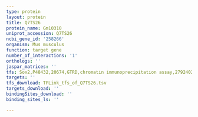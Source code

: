 ```yaml
---
type: protein
layout: protein
title: Q7TS26
protein_name: Gm10310
uniprot_accession: Q7TS26
ncbi_gene_id: '258266'
organism: Mus musculus
function: target gene
number_of_interactions: '1'
orthologs: ''
jaspar_matrices: ''
tfs: Sox2,P48432,20674,GTRD,chromatin immunoprecipitation assay,27924024%5Buid%5D,No
targets: ''
tfs_download: TFLink_tfs_of_Q7TS26.tsv
targets_download: ''
bindingSites_download: ''
binding_sites_ls: ''

---
```

